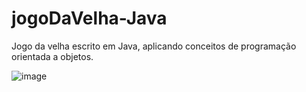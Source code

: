 # jogoDaVelha-Java
Jogo da velha escrito em Java, aplicando conceitos de programação orientada a objetos.


![image](https://user-images.githubusercontent.com/60346994/163832157-82fd7c2b-fbdb-46fe-ad6a-ddb26e1dea8f.png)
